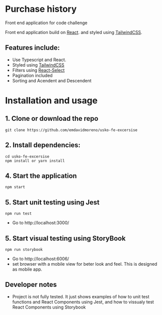 # Purchase history

Front end application for code challenge

Front end application build on [React](https://reactjs.com). and styled using [TailwindCSS](https://tailwindcss.com/).

## Features include:

- Use Typescript and React.
- Styled using  [TailwindCSS](https://tailwindcss.com/)
- Filters using [React-Select](https://react-select.com/upgrade-guide)
- Pagination included
- Sorting and Acendent and Descendent

# Installation and usage

## 1. Clone or download the repo

```
git clone https://github.com/emdavidmoreno/usko-fe-excersise
```
## 2. Install dependencies: 

```
cd usko-fe-excersise
npm install or yarn install
```

## 4. Start the application
```
npm start
```

## 5. Start unit testing using Jest

```
npm run test
```
- Go to http://localhost:3000/

## 5. Start visual testing using StoryBook

```
npm run storybook
```

- Go to http://localhost:6006/
- set browser with a mobile view for beter look and feel. This is designed as mobile app.

## Developer notes

- Project is not fully tested. It just shows examples of how to unit test functions and React Components using Jest, and how to vissualy test React Components using Storybook